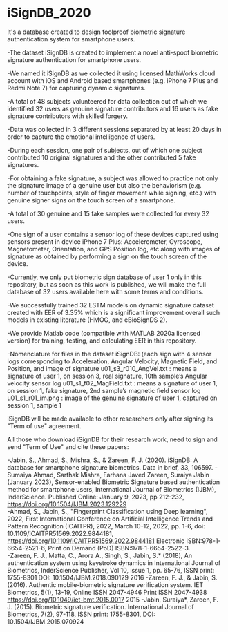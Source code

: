 # iSignDB_2020
It's a database created to design foolproof biometric signature authentication system for smartphone users.

-The dataset iSignDB is created to implement a novel anti-spoof biometric signature authentication for smartphone users.

-We named it iSignDB as we collected it using licensed MathWorks cloud account with iOS and Android based smartphones (e.g. iPhone 7 Plus and Redmi Note 7) for capturing dynamic signatures.

-A total of 48 subjects volunteered for data collection out of which we identified 32 users as genuine signature contributors and 16 users as fake signature contributors with skilled forgery.

-Data was collected in 3 different sessions separated by at least 20 days in order to capture the emotional intelligence of users.

-During each session, one pair of subjects, out of which one subject contributed 10 original signatures and the other contributed 5 fake signatures.

-For obtaining a fake signature, a subject was allowed to practice not only the signature image of a genuine user but also the behaviorism (e.g. number of touchpoints, style of finger movement while signing, etc.) with genuine signer signs on the touch screen of a smartphone.

-A total of 30 genuine and 15 fake samples were collected for every 32 users.

-One sign of a user contains a sensor log of these devices captured using sensors present in device iPhone 7 Plus: Accelerometer, Gyroscope, Magnetometer, Orientation, and GPS Position log, etc along with images of signature as obtained by performing a sign on the touch screen of the device.

-Currently, we only put biometric sign database of user 1 only in this repository, but as soon as this work is published, we will make the full database of 32 users available here with some terms and conditions.

-We successfully trained 32 LSTM models on dynamic signature dataset created with EER of 3.35% which is a significant improvement overall such models in existing literature (HMOG, and eBioSignDS 2).

-We provide Matlab code (compatible with MATLAB 2020a licensed version) for training, testing, and calculating EER in this repository.

-Nomenclature for files in the dataset iSignDB: (each sign with 4 sensor logs corresponding to Acceleration, Angular Velocity, Magnetic Field, and Position, and image of signature
u01_s3_r010_AngVel.txt : means a signature of user 1, on session 3, real signature, 10th sample’s Angular velocity sensor log
u01_s1_f02_MagField.txt : means a signature of user 1, on session 1, fake signature, 2nd sample’s magnetic field sensor log
u01_s1_r01_im.png : image of the genuine signature of user 1, captured on session 1, sample 1

iSignDB will be made available to other researchers only after signing its "Term of use" agreement.

All those who download iSignDB for their research work, need to sign and send "Term of Use" and cite these papers:

-Jabin, S., Ahmad, S., Mishra, S., & Zareen, F. J. (2020). iSignDB: A database for smartphone signature biometrics. Data in brief, 33, 106597.
-Sumaiya Ahmad, Sarthak Mishra, Farhana Javed Zareen, Suraiya Jabin (January 2023), Sensor-enabled Biometric Signature based authentication method for smartphone users, International Journal of Biometrics (IJBM), InderScience. Published Online: January 9, 2023, pp 212-232, https://doi.org/10.1504/IJBM.2023.129229  
-Ahmad, S., Jabin, S., "Fingerprint Classification using Deep learning", 2022, First International Conference on Artificial Intelligence Trends and Pattern Recognition (ICAITPR), 2022, March 10-12, 2022, pp. 1-6, doi: 10.1109/ICAITPR51569.2022.9844181, https://doi.org/10.1109/ICAITPR51569.2022.9844181 Electronic ISBN:978-1-6654-2521-6, Print on Demand (PoD) ISBN:978-1-6654-2522-3.       
-Zareen, F. J., Matta, C., Arora A., Singh, S., Jabin, S.* (2018), An authentication system using keystroke dynamics in International Journal of Biometrics, InderScience Publisher, Vol 10, issue 1, pp. 65-76, ISSN print: 1755-8301 DOI: 10.1504/IJBM.2018.090129 
2016
-Zareen, F. J., & Jabin, S. (2016). Authentic mobile-biometric signature verification system. IET Biometrics, 5(1), 13-19, Online ISSN 2047-4946 Print ISSN 2047-4938 https://doi.org/10.1049/iet-bmt.2015.0017 
2015
-Jabin, Suraiya*, Zareen, F. J. (2015). Biometric signature verification. International Journal of Biometrics, 7(2), 97-118, ISSN print: 1755-8301, DOI: 10.1504/IJBM.2015.070924 



